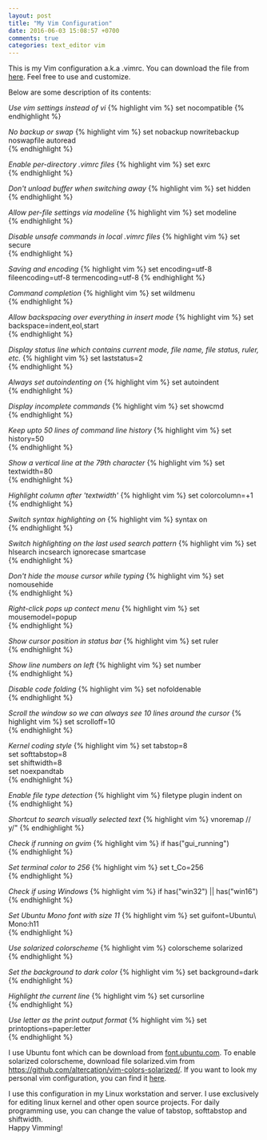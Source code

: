 ```yaml
---
layout: post
title: "My Vim Configuration"
date: 2016-06-03 15:08:57 +0700
comments: true
categories: text_editor vim
---
```

This is my Vim configuration a.k.a .vimrc. You can download the file from
[here](https://github.com/dstw/dotfiles/raw/master/.vimrc).
Feel free to use and customize.

Below are some description of its contents:

*Use vim settings instead of vi*
{% highlight vim %}
set nocompatible 
{% endhighlight %}

*No backup or swap*
{% highlight vim %}
set nobackup nowritebackup noswapfile autoread          
{% endhighlight %}

*Enable per-directory .vimrc files*
{% highlight vim %}
set exrc                                                
{% endhighlight %}

*Don't unload buffer when switching away*
{% highlight vim %}
set hidden                                              
{% endhighlight %}

*Allow per-file settings via modeline*
{% highlight vim %}
set modeline                                            
{% endhighlight %}

*Disable unsafe commands in local .vimrc files*
{% highlight vim %}
set secure                                              
{% endhighlight %}

*Saving and encoding*
{% highlight vim %}
set encoding=utf-8 fileencoding=utf-8 termencoding=utf-8
{% endhighlight %}

*Command completion*
{% highlight vim %}
set wildmenu                                            
{% endhighlight %}

*Allow backspacing over everything in insert mode*
{% highlight vim %}
set backspace=indent,eol,start                          
{% endhighlight %}

*Display status line which contains current mode, file name, file status,
ruler, etc.*
{% highlight vim %}
set laststatus=2                                        
{% endhighlight %}

*Always set autoindenting on*
{% highlight vim %}
set autoindent                                          
{% endhighlight %}

*Display incomplete commands*
{% highlight vim %}
set showcmd                                             
{% endhighlight %}

*Keep upto 50 lines of command line history*
{% highlight vim %}
set history=50                                          
{% endhighlight %}

*Show a vertical line at the 79th character*
{% highlight vim %}
set textwidth=80                                        
{% endhighlight %}

*Highlight column after 'textwidth'*
{% highlight vim %}
set colorcolumn=+1                                      
{% endhighlight %}

*Switch syntax highlighting on*
{% highlight vim %}
syntax on                                               
{% endhighlight %}

*Switch highlighting on the last used search pattern*
{% highlight vim %}
set hlsearch incsearch ignorecase smartcase             
{% endhighlight %}

*Don't hide the mouse cursor while typing*
{% highlight vim %}
set nomousehide                                         
{% endhighlight %}

*Right-click pops up contect menu*
{% highlight vim %}
set mousemodel=popup                                    
{% endhighlight %}

*Show cursor position in status bar*
{% highlight vim %}
set ruler                                               
{% endhighlight %}

*Show line numbers on left*
{% highlight vim %}
set number                                              
{% endhighlight %}

*Disable code folding*
{% highlight vim %}
set nofoldenable                                        
{% endhighlight %}

*Scroll the window so we can always see 10 lines around the cursor*
{% highlight vim %}
set scrolloff=10                                        
{% endhighlight %}

*Kernel coding style*
{% highlight vim %}
set tabstop=8                                           
set softtabstop=8                                       
set shiftwidth=8                                        
set noexpandtab                                         
{% endhighlight %}

*Enable file type detection*
{% highlight vim %}
filetype plugin indent on                               
{% endhighlight %}

*Shortcut to search visually selected text*
{% highlight vim %}
vnoremap // y/<C-R>"<CR>
{% endhighlight %}

*Check if running on gvim*
{% highlight vim %}
if has("gui_running")                                   
{% endhighlight %}

*Set terminal color to 256*
{% highlight vim %}
set t_Co=256                                          
{% endhighlight %}

*Check if using Windows*
{% highlight vim %}
if has("win32") || has("win16")                       
{% endhighlight %}

*Set Ubuntu Mono font with size 11*
{% highlight vim %}
set guifont=Ubuntu\ Mono:h11                        
{% endhighlight %}

*Use solarized colorscheme*
{% highlight vim %}
colorscheme solarized                                 
{% endhighlight %}

*Set the background to dark color*
{% highlight vim %}
set background=dark                                   
{% endhighlight %}

*Highlight the current line*
{% highlight vim %}
set cursorline                                        
{% endhighlight %}

*Use letter as the print output format*
{% highlight vim %}
set printoptions=paper:letter                         
{% endhighlight %}

I use Ubuntu font which can be download from
[font.ubuntu.com](http://font.ubuntu.com/).
To enable solarized colorscheme, download file solarized.vim from
https://github.com/altercation/vim-colors-solarized/.
If you want to look my personal vim configuration, you can find it
[here](https://github.com/dstw/dotfiles). 

I use this configuration in my Linux workstation and server.
I use exclusively for editing
linux kernel and other open source projects. For daily programming use, you can
change the value of tabstop, softtabstop and shiftwidth.  
Happy Vimming!
